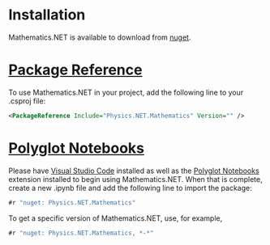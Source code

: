 # Installation

Mathematics.NET is available to download from [nuget](https://www.nuget.org/packages/Physics.NET.Mathematics).

# [Package Reference](#tab/package-reference)

To use Mathematics.NET in your project, add the following line to your .csproj file:
```xml
<PackageReference Include="Physics.NET.Mathematics" Version="" />
```

# [Polyglot Notebooks](#tab/polyglot-notebooks)

Please have [Visual Studio Code](https://code.visualstudio.com/) installed as well as the [Polyglot Notebooks](https://marketplace.visualstudio.com/items?itemName=ms-dotnettools.dotnet-interactive-vscode) extension installed to begin using Mathematics.NET. When that is complete, create a new .ipynb file and add the following line to import the package:
```csharp
#r "nuget: Physics.NET.Mathematics"
```
To get a specific version of Mathematics.NET, use, for example,
```csharp
#r "nuget: Physics.NET.Mathematics, *-*"
```
